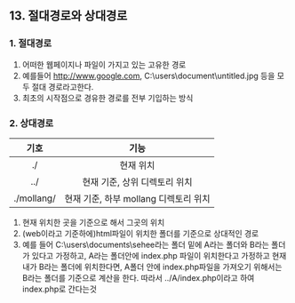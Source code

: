 ## 13. 절대경로와 상대경로
### 1. 절대경로
1. 어떠한 웹페이지나 파일이 가지고 있는 고유한 경로
2. 예를들어 http://www.google.com, C:\users\document\untitled.jpg 등을 모두 절대 경로라고한다.
3. 최초의 시작점으로 경유한 경로를 전부 기입하는 방식
### 2. 상대경로

|기호|기능|
|:-:|:-:|
|./|현재 위치|
|../|현재 기준, 상위 디렉토리 위치|
|./mollang/|현재 기준, 하부 mollang 디렉토리 위치|

1. 현재 위치한 곳을 기준으로 해서 그곳의 위치
2. (web이라고 기준하에)html파일이 위치한 폴더를 기준으로 상대적인 경로
3. 예를 들어 C:\users\documents\sehee라는 폴더 밑에 A라는 폴더와 B라는 폴더가 있다고 가정하고, A라는 폴더안에 index.php 파일이 위치한다고 가정하고 현재 내가 B라는 폴더에 위치한다면, A폴더 안에 index.php파일을 가져오기 위해서는 B라는 폴더를 기준으로 계산을 한다. 따라서 ../A/index.php이라고 하여 index.php로 간다는것
